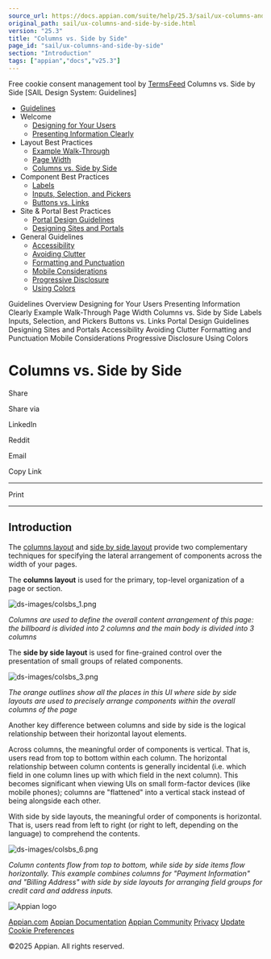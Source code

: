```yaml
---
source_url: https://docs.appian.com/suite/help/25.3/sail/ux-columns-and-side-by-side.html
original_path: sail/ux-columns-and-side-by-side.html
version: "25.3"
title: "Columns vs. Side by Side"
page_id: "sail/ux-columns-and-side-by-side"
section: "Introduction"
tags: ["appian","docs","v25.3"]
---
```



Free cookie consent management tool by [TermsFeed](https://www.termsfeed.com/) Columns vs. Side by Side \[SAIL Design System: Guidelines\]

-   [Guidelines](/suite/help/25.3/sail/guidance.html)
-   Welcome
    -   [Designing for Your Users](/suite/help/25.3/sail/ux-designing-for-your-users.html)
    -   [Presenting Information Clearly](/suite/help/25.3/sail/ux-presenting-information-clearly.html)
-   Layout Best Practices
    -   [Example Walk-Through](/suite/help/25.3/sail/ux-example-walkthrough.html)
    -   [Page Width](/suite/help/25.3/sail/ux-page-width.html)
    -   [Columns vs. Side by Side](#)
-   Component Best Practices
    -   [Labels](/suite/help/25.3/sail/ux-labels.html)
    -   [Inputs, Selection, and Pickers](/suite/help/25.3/sail/ux-inputs.html)
    -   [Buttons vs. Links](/suite/help/25.3/sail/ux-buttons-vs-links.html)
-   Site & Portal Best Practices
    -   [Portal Design Guidelines](/suite/help/25.3/sail/ux-portals.html)
    -   [Designing Sites and Portals](/suite/help/25.3/sail/ux-site-branding.html)
-   General Guidelines
    -   [Accessibility](/suite/help/25.3/sail/ux-accessibility.html)
    -   [Avoiding Clutter](/suite/help/25.3/sail/ux-avoiding-clutter.html)
    -   [Formatting and Punctuation](/suite/help/25.3/sail/ux-formatting-and-punctuation.html)
    -   [Mobile Considerations](/suite/help/25.3/sail/ux-mobile-considerations.html)
    -   [Progressive Disclosure](/suite/help/25.3/sail/ux-progressive-disclosure.html)
    -   [Using Colors](/suite/help/25.3/sail/ux-color-overview.html)

Guidelines Overview Designing for Your Users Presenting Information Clearly Example Walk-Through Page Width Columns vs. Side by Side Labels Inputs, Selection, and Pickers Buttons vs. Links Portal Design Guidelines Designing Sites and Portals Accessibility Avoiding Clutter Formatting and Punctuation Mobile Considerations Progressive Disclosure Using Colors

# Columns vs. Side by Side

Share

Share via

LinkedIn

Reddit

Email

Copy Link

* * *

Print

* * *

## Introduction

The [columns layout](../Columns_Layout.html) and [side by side layout](../Side_By_Side_Layout.html) provide two complementary techniques for specifying the lateral arrangement of components across the width of your pages.

The **columns layout** is used for the primary, top-level organization of a page or section.

![ds-images/colsbs_1.png](ds-images/colsbs_1.png)

_Columns are used to define the overall content arrangement of this page: the billboard is divided into 2 columns and the main body is divided into 3 columns_

The **side by side layout** is used for fine-grained control over the presentation of small groups of related components.

![ds-images/colsbs_3.png](ds-images/colsbs_3.png)

_The orange outlines show all the places in this UI where side by side layouts are used to precisely arrange components within the overall columns of the page_

Another key difference between columns and side by side is the logical relationship between their horizontal layout elements.

Across columns, the meaningful order of components is vertical. That is, users read from top to bottom within each column. The horizontal relationship between column contents is generally incidental (i.e. which field in one column lines up with which field in the next column). This becomes significant when viewing UIs on small form-factor devices (like mobile phones); columns are "flattened" into a vertical stack instead of being alongside each other.

With side by side layouts, the meaningful order of components is horizontal. That is, users read from left to right (or right to left, depending on the language) to comprehend the contents.

![ds-images/colsbs_6.png](ds-images/colsbs_6.png)

_Column contents flow from top to bottom, while side by side items flow horizontally. This example combines columns for "Payment Information" and "Billing Address" with side by side layouts for arranging field groups for credit card and address inputs._

![Appian logo](../images/design-sys/logo-appian-white-rebrand.svg)

[Appian.com](https://www.appian.com/) [Appian Documentation](/suite/help/25.3/) [Appian Community](https://community.appian.com) [Privacy](https://appian.com/legal/privacy-information.html) [Update Cookie Preferences](#)
 

©2025 Appian. All rights reserved.